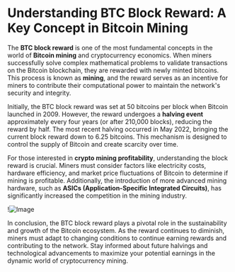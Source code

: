 # Understanding BTC Block Reward: A Key Concept in Bitcoin Mining

The **BTC block reward** is one of the most fundamental concepts in the world of **Bitcoin mining** and cryptocurrency economics. When miners successfully solve complex mathematical problems to validate transactions on the Bitcoin blockchain, they are rewarded with newly minted bitcoins. This process is known as **mining**, and the reward serves as an incentive for miners to contribute their computational power to maintain the network's security and integrity.

Initially, the BTC block reward was set at 50 bitcoins per block when Bitcoin launched in 2009. However, the reward undergoes a **halving event** approximately every four years (or after 210,000 blocks), reducing the reward by half. The most recent halving occurred in May 2022, bringing the current block reward down to 6.25 bitcoins. This mechanism is designed to control the supply of Bitcoin and create scarcity over time.

For those interested in **crypto mining profitability**, understanding the block reward is crucial. Miners must consider factors like electricity costs, hardware efficiency, and market price fluctuations of Bitcoin to determine if mining is profitable. Additionally, the introduction of more advanced mining hardware, such as **ASICs (Application-Specific Integrated Circuits)**, has significantly increased the competition in the mining industry.

!![Image](https://github.com/user-attachments/assets/590b50a7-4459-4e76-8a31-559aed223621)

In conclusion, the BTC block reward plays a pivotal role in the sustainability and growth of the Bitcoin ecosystem. As the reward continues to diminish, miners must adapt to changing conditions to continue earning rewards and contributing to the network. Stay informed about future halvings and technological advancements to maximize your potential earnings in the dynamic world of cryptocurrency mining.